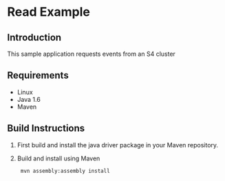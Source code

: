 Read Example
===============

Introduction
------------
This sample application requests events from an S4 cluster

Requirements
------------

* Linux
* Java 1.6
* Maven

Build Instructions
------------------

1. First build and install the java driver package in your Maven repository.

2. Build and install using Maven

        mvn assembly:assembly install

